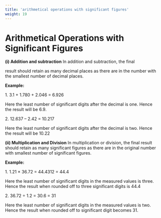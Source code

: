 ```yaml
---
title: 'arithmetical operations with significant figures'
weight: 19
---
```


# Arithmetical Operations with Significant Figures


**(i) Addition and subtraction** In addition and subtraction, the final

result should retain as many decimal places as there are in the number with the smallest number of decimal places.

**Example:**

1\. 3.1 + 1.780 + 2.046 = 6.926 

Here the least number of significant digits after the decimal is one. Hence the result will be 6.9.

2\. 12.637 – 2.42 = 10.217 

Here the least number of significant digits after the decimal is two. Hence the result will be 10.22

**(ii) Multiplication and Division** In multiplication or division, the final result should retain as many significant figures as there are in the original number with smallest number of significant figures.

**Example:** 

1\. 1.21 × 36.72 = 44.4312 = 44.4

Here the least number of significant digits in the measured values is three. Hence the result when rounded off to three significant digits is 44.4

2\. 36.72 ÷ 1.2 = 30.6 = 31 

Here the least number of significant digits in the measured values is two. Hence the result when rounded off to significant digit becomes 31.  
